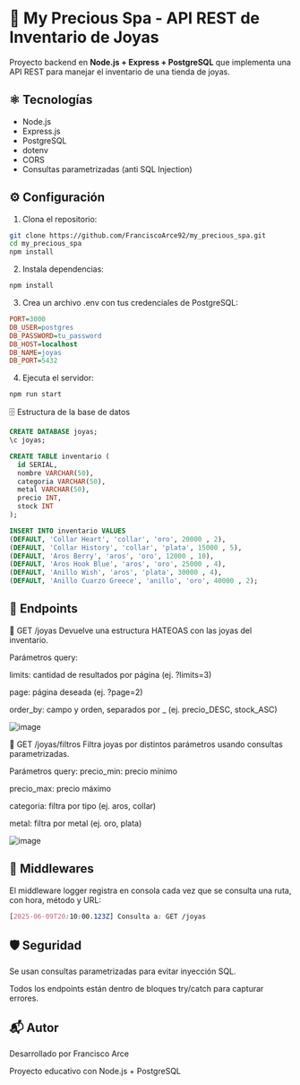 # 💎 My Precious Spa - API REST de Inventario de Joyas

Proyecto backend en **Node.js + Express + PostgreSQL** que implementa una API REST para manejar el inventario de una tienda de joyas.

## ⚛️ Tecnologías

- Node.js
- Express.js
- PostgreSQL
- dotenv
- CORS
- Consultas parametrizadas (anti SQL Injection)

## ⚙️ Configuración

1. Clona el repositorio:

```bash
git clone https://github.com/FranciscoArce92/my_precious_spa.git
cd my_precious_spa
npm install
```
2. Instala dependencias:

```bash
npm install
```

3. Crea un archivo .env con tus credenciales de PostgreSQL:

```ini
PORT=3000
DB_USER=postgres
DB_PASSWORD=tu_password
DB_HOST=localhost
DB_NAME=joyas
DB_PORT=5432
```

4. Ejecuta el servidor:
```bash
npm run start
```

🗄️ Estructura de la base de datos
```sql
CREATE DATABASE joyas;
\c joyas;

CREATE TABLE inventario (
  id SERIAL,
  nombre VARCHAR(50),
  categoria VARCHAR(50),
  metal VARCHAR(50),
  precio INT,
  stock INT
);

INSERT INTO inventario VALUES
(DEFAULT, 'Collar Heart', 'collar', 'oro', 20000 , 2),
(DEFAULT, 'Collar History', 'collar', 'plata', 15000 , 5),
(DEFAULT, 'Aros Berry', 'aros', 'oro', 12000 , 10),
(DEFAULT, 'Aros Hook Blue', 'aros', 'oro', 25000 , 4),
(DEFAULT, 'Anillo Wish', 'aros', 'plata', 30000 , 4),
(DEFAULT, 'Anillo Cuarzo Greece', 'anillo', 'oro', 40000 , 2);
```

## 🧪 Endpoints

📍 GET /joyas
Devuelve una estructura HATEOAS con las joyas del inventario.

Parámetros query:

limits: cantidad de resultados por página (ej. ?limits=3)

page: página deseada (ej. ?page=2)

order_by: campo y orden, separados por _ (ej. precio_DESC, stock_ASC)

![image](https://github.com/user-attachments/assets/df513321-6a29-4ca5-99de-08b2b2508309)

📍 GET /joyas/filtros
Filtra joyas por distintos parámetros usando consultas parametrizadas.

Parámetros query:
precio_min: precio mínimo

precio_max: precio máximo

categoria: filtra por tipo (ej. aros, collar)

metal: filtra por metal (ej. oro, plata)

![image](https://github.com/user-attachments/assets/bda2ce4c-583f-440e-8253-6f1e18c73412)


## 📜 Middlewares
El middleware logger registra en consola cada vez que se consulta una ruta, con hora, método y URL:

```css
[2025-06-09T20:10:00.123Z] Consulta a: GET /joyas
```

## 🛡️ Seguridad

Se usan consultas parametrizadas para evitar inyección SQL.

Todos los endpoints están dentro de bloques try/catch para capturar errores.

## 📬 Autor

Desarrollado por Francisco Arce

Proyecto educativo con Node.js + PostgreSQL
